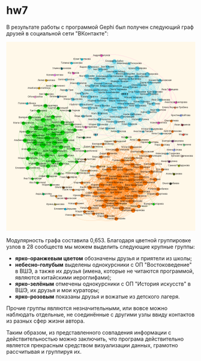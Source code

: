 # hw7
В результате работы с программой Gephi был получен следующий граф друзей в социальной сети "ВКонтакте": 

![txt](https://github.com/LukanovaSofya/hw7/blob/master/%D0%93%D1%80%D0%B0%D1%84%20%D0%B4%D1%80%D1%83%D0%B7%D0%B5%D0%B9.png?raw=true "Граф друзей") 

Модулярность графа составила 0,653. Благодаря цветной группировке узлов в 28 сообществ мы можем выделить следующие крупные группы: 
- **ярко-оранжевым цветом** обозначены друзья и приятели из школы; 
- **небесно-голубым** выделены однокурсники с ОП "Востоковедение" в ВШЭ, а также их друзья (имена, которые не читаются программой, являются китайскими иероглифами);
- **ярко-зелёным** отмечены однокурсники с ОП "История искусств" в ВШЭ, их друзья и мои кураторы;
- **ярко-розовым** показаны друзья и вожатые из детского лагеря. 

Прочие группы являются незначительными, или вовсе можно наблюдать отдельные, не соединённые с другими узлы ввиду контактов из разных сфер жизни автора. 

Таким образом, из представленного совпадения информации с действительностью можно заключить, что програма действительно является прекрасным средством визуализации данных, грамотно рассчитывая и группируя их. 

